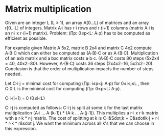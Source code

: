 # Matrix multiplication

Given are an integer L (L &ge; 1), an array A\[0...L) of matrices and an array r\[0...L] of integers. Matrix A&sdot;i has r&sdot;i rows and r&sdot;(i+1) columns (matrix A&sdot;i is an r&sdot;i x r&sdot;(i+1) matrix). Problem: (&prod;p: 0&le;p<L: A&sdot;p) has to be computed as efficient as possible.

For example given Matrix A 5x2, matrix B 2x4 and matrix C 4x2 compute A&sdot;B&sdot;C which can either be computed as (A&sdot;B)&sdot;C or as A&sdot;(B&sdot;C). Multiplication of an axb matrix and a bxc matrix costs a&sdot;b&sdot;c. (A&sdot;B)&sdot;C costs 80 steps (5x2x4 = 40, 40x2=80). However, A&sdot;(B&sdot;C) costs 36 steps (2x4x2=16, 5x2x2=20). Conclusion is that the order of multiplication impacts the number of steps needed.

Let C&sdot;i&sdot;j = minimal cost for computing (&prod;p: i&le;p<j: A&sdot;p) for 0&le;i<j&le;L , then C&sdot;0&sdot;L is the minimal cost for computing (&prod;p: 0&le;p<L: A&sdot;p). 

C&sdot;i&sdot;(i+1) = 0 (0&le;i<L)

C&sdot;i&sdot;j is computed as follows: C&sdot;i&sdot;j is split at some k for the last matrix multiplication (A&sdot;i ... A&sdot;(k-1)) * (A&sdot;k ... A&sdot;(j-1)). This multiplies a r&sdot;i x r&sdot;k matrix with a r&sdot;k * r&sdot;j matrix. The cost of splitting at k is C&sdot;i&Sdot;k + C&sdotlk&sdot;j + r&sdot;i * r&sdot;k * r&sdot j. We want the minimum across all k's that we can choose in this expression.
